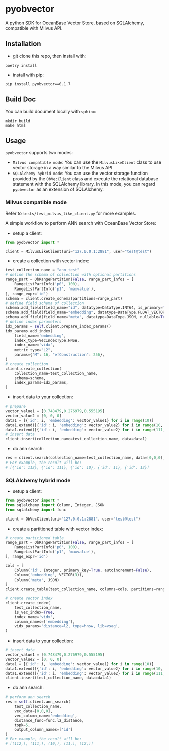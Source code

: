# pyobvector

A python SDK for OceanBase Vector Store, based on SQLAlchemy, compatible with Milvus API.

## Installation

- git clone this repo, then install with:

```shell
poetry install
```

- install with pip:

```shell
pip install pyobvector==0.1.7
```

## Build Doc

You can build document locally with `sphinx`:

```shell
mkdir build
make html
```

## Usage

`pyobvector` supports two modes:

- `Milvus compatible mode`: You can use the `MilvusLikeClient` class to use vector storage in a way similar to the Milvus API
- `SQLAlchemy hybrid mode`: You can use the vector storage function provided by the `ObVecClient` class and execute the relational database statement with the SQLAlchemy library. In this mode, you can regard `pyobvector` as an extension of SQLAlchemy.

### Milvus compatible mode

Refer to `tests/test_milvus_like_client.py` for more examples.

A simple workflow to perform ANN search with OceanBase Vector Store:

- setup a client:

```python
from pyobvector import *

client = MilvusLikeClient(uri="127.0.0.1:2881", user="test@test")
```

- create a collection with vector index:

```python
test_collection_name = "ann_test"
# define the schema of collection with optional partitions
range_part = ObRangePartition(False, range_part_infos = [
    RangeListPartInfo('p0', 100),
    RangeListPartInfo('p1', 'maxvalue'),
], range_expr='id')
schema = client.create_schema(partitions=range_part)
# define field schema of collection
schema.add_field(field_name="id", datatype=DataType.INT64, is_primary=True)
schema.add_field(field_name="embedding", datatype=DataType.FLOAT_VECTOR, dim=3)
schema.add_field(field_name="meta", datatype=DataType.JSON, nullable=True)
# define index parameters
idx_params = self.client.prepare_index_params()
idx_params.add_index(
    field_name='embedding',
    index_type=VecIndexType.HNSW,
    index_name='vidx',
    metric_type="L2",
    params={"M": 16, "efConstruction": 256},
)
# create collection
client.create_collection(
    collection_name=test_collection_name,
    schema=schema,
    index_params=idx_params,
)
```

- insert data to your collection:

```python
# prepare
vector_value1 = [0.748479,0.276979,0.555195]
vector_value2 = [0, 0, 0]
data1 = [{'id': i, 'embedding': vector_value1} for i in range(10)]
data1.extend([{'id': i, 'embedding': vector_value2} for i in range(10, 13)])
data1.extend([{'id': i, 'embedding': vector_value2} for i in range(111, 113)])
# insert data
client.insert(collection_name=test_collection_name, data=data1)
```

- do ann search:

```python
res = client.search(collection_name=test_collection_name, data=[0,0,0], anns_field='embedding', limit=5, output_fields=['id'])
# For example, the result will be:
# [{'id': 112}, {'id': 111}, {'id': 10}, {'id': 11}, {'id': 12}]
```

### SQLAlchemy hybrid mode

- setup a client:

```python
from pyobvector import *
from sqlalchemy import Column, Integer, JSON
from sqlalchemy import func

client = ObVecClient(uri="127.0.0.1:2881", user="test@test")
```

- create a partitioned table with vector index:

```python
# create partitioned table
range_part = ObRangePartition(False, range_part_infos = [
    RangeListPartInfo('p0', 100),
    RangeListPartInfo('p1', 'maxvalue'),
], range_expr='id')

cols = [
    Column('id', Integer, primary_key=True, autoincrement=False),
    Column('embedding', VECTOR(3)),
    Column('meta', JSON)
]
client.create_table(test_collection_name, columns=cols, partitions=range_part)

# create vector index
client.create_index(
    test_collection_name, 
    is_vec_index=True, 
    index_name='vidx',
    column_names=['embedding'],
    vidx_params='distance=l2, type=hnsw, lib=vsag',
)
```

- insert data to your collection:

```python
# insert data
vector_value1 = [0.748479,0.276979,0.555195]
vector_value2 = [0, 0, 0]
data1 = [{'id': i, 'embedding': vector_value1} for i in range(10)]
data1.extend([{'id': i, 'embedding': vector_value2} for i in range(10, 13)])
data1.extend([{'id': i, 'embedding': vector_value2} for i in range(111, 113)])
client.insert(test_collection_name, data=data1)
```

- do ann search:

```python
# perform ann search
res = self.client.ann_search(
    test_collection_name, 
    vec_data=[0,0,0], 
    vec_column_name='embedding',
    distance_func=func.l2_distance,
    topk=5,
    output_column_names=['id']
)
# For example, the result will be:
# [(112,), (111,), (10,), (11,), (12,)]
```
